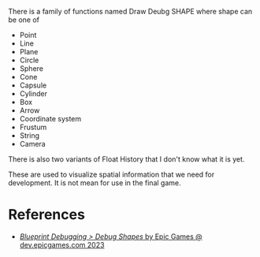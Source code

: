 There is a family of functions named Draw Deubg SHAPE where shape can be one of
- Point
- Line
- Plane
- Circle
- Sphere
- Cone
- Capsule
- Cylinder
- Box
- Arrow
- Coordinate system
- Frustum
- String
- Camera

There is also two variants of Float History that I don't know what it is yet.

These are used to visualize spatial information that we need for development.
It is not mean for use in the final game.
# References

- [_Blueprint Debugging > Debug Shapes_ by Epic Games @ dev.epicgames.com 2023](https://dev.epicgames.com/community/learning/courses/VdA/unreal-engine-blueprint-debugging/ZqLk/unreal-engine-debug-shapes)


